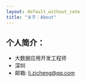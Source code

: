 ```yaml
---
layout: default_without_cate
title: "关于：About"
---
```


## 个人简介：

* 大数据应用开发工程师
* 深圳
* 邮箱: li.zicheng@qq.com

